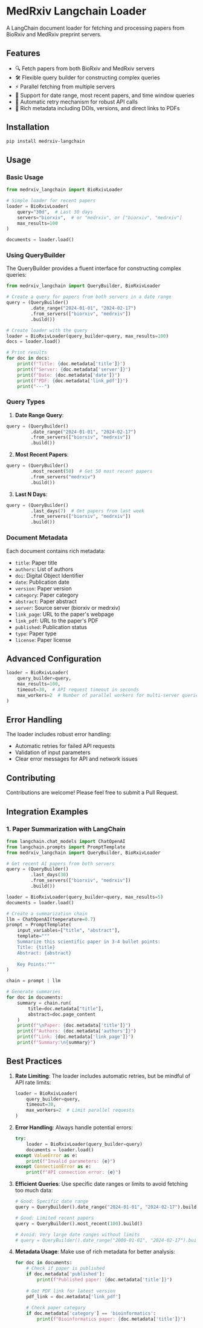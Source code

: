 # MedRxiv Langchain Loader

A LangChain document loader for fetching and processing papers from BioRxiv and MedRxiv preprint servers.

## Features

- 🔍 Fetch papers from both BioRxiv and MedRxiv servers
- 🛠 Flexible query builder for constructing complex queries
- ⚡️ Parallel fetching from multiple servers
- 📅 Support for date range, most recent papers, and time window queries
- 🔄 Automatic retry mechanism for robust API calls
- 📄 Rich metadata including DOIs, versions, and direct links to PDFs

## Installation

```bash
pip install medrxiv-langchain
```

## Usage

### Basic Usage

```python
from medrxiv_langchain import BioRxivLoader

# Simple loader for recent papers
loader = BioRxivLoader(
    query="30d",  # Last 30 days
    servers="biorxiv",  # or "medrxiv", or ["biorxiv", "medrxiv"]
    max_results=100
)

documents = loader.load()
```

### Using QueryBuilder

The QueryBuilder provides a fluent interface for constructing complex queries:

```python
from medrxiv_langchain import QueryBuilder, BioRxivLoader

# Create a query for papers from both servers in a date range
query = (QueryBuilder()
         .date_range("2024-01-01", "2024-02-17")
         .from_servers(["biorxiv", "medrxiv"])
         .build())

# Create loader with the query
loader = BioRxivLoader(query_builder=query, max_results=100)
docs = loader.load()

# Print results
for doc in docs:
    print(f"Title: {doc.metadata['title']}")
    print(f"Server: {doc.metadata['server']}")
    print(f"Date: {doc.metadata['date']}")
    print(f"PDF: {doc.metadata['link_pdf']}")
    print("---")
```

### Query Types

1. **Date Range Query**:
```python
query = (QueryBuilder()
         .date_range("2024-01-01", "2024-02-17")
         .from_servers(["biorxiv", "medrxiv"])
         .build())
```

2. **Most Recent Papers**:
```python
query = (QueryBuilder()
         .most_recent(50)  # Get 50 most recent papers
         .from_servers("medrxiv")
         .build())
```

3. **Last N Days**:
```python
query = (QueryBuilder()
         .last_days(7)  # Get papers from last week
         .from_servers(["biorxiv", "medrxiv"])
         .build())
```

### Document Metadata

Each document contains rich metadata:

- `title`: Paper title
- `authors`: List of authors
- `doi`: Digital Object Identifier
- `date`: Publication date
- `version`: Paper version
- `category`: Paper category
- `abstract`: Paper abstract
- `server`: Source server (biorxiv or medrxiv)
- `link_page`: URL to the paper's webpage
- `link_pdf`: URL to the paper's PDF
- `published`: Publication status
- `type`: Paper type
- `license`: Paper license

## Advanced Configuration

```python
loader = BioRxivLoader(
    query_builder=query,
    max_results=100,
    timeout=30,  # API request timeout in seconds
    max_workers=2  # Number of parallel workers for multi-server queries
)
```

## Error Handling

The loader includes robust error handling:
- Automatic retries for failed API requests
- Validation of input parameters
- Clear error messages for API and network issues

## Contributing

Contributions are welcome! Please feel free to submit a Pull Request.

## Integration Examples

### 1. Paper Summarization with LangChain

```python
from langchain.chat_models import ChatOpenAI
from langchain.prompts import PromptTemplate
from medrxiv_langchain import QueryBuilder, BioRxivLoader

# Get recent AI papers from both servers
query = (QueryBuilder()
         .last_days(30)
         .from_servers(["biorxiv", "medrxiv"])
         .build())

loader = BioRxivLoader(query_builder=query, max_results=5)
documents = loader.load()

# Create a summarization chain
llm = ChatOpenAI(temperature=0.7)
prompt = PromptTemplate(
    input_variables=["title", "abstract"],
    template="""
    Summarize this scientific paper in 3-4 bullet points:
    Title: {title}
    Abstract: {abstract}
    
    Key Points:"""
)

chain = prompt | llm

# Generate summaries
for doc in documents:
    summary = chain.run(
        title=doc.metadata["title"],
        abstract=doc.page_content
    )
    print(f"\nPaper: {doc.metadata['title']}")
    print(f"Authors: {doc.metadata['authors']}")
    print(f"Link: {doc.metadata['link_page']}")
    print(f"Summary:\n{summary}")
```

## Best Practices

1. **Rate Limiting**: The loader includes automatic retries, but be mindful of API rate limits:
   ```python
   loader = BioRxivLoader(
       query_builder=query,
       timeout=30,
       max_workers=2  # Limit parallel requests
   )
   ```

2. **Error Handling**: Always handle potential errors:
   ```python
   try:
       loader = BioRxivLoader(query_builder=query)
       documents = loader.load()
   except ValueError as e:
       print(f"Invalid parameters: {e}")
   except ConnectionError as e:
       print(f"API connection error: {e}")
   ```

3. **Efficient Queries**: Use specific date ranges or limits to avoid fetching too much data:
   ```python
   # Good: Specific date range
   query = QueryBuilder().date_range("2024-01-01", "2024-02-17").build()
   
   # Good: Limited recent papers
   query = QueryBuilder().most_recent(100).build()
   
   # Avoid: Very large date ranges without limits
   # query = QueryBuilder().date_range("2000-01-01", "2024-02-17").build()
   ```

4. **Metadata Usage**: Make use of rich metadata for better analysis:
   ```python
   for doc in documents:
       # Check if paper is published
       if doc.metadata['published']:
           print(f"Published paper: {doc.metadata['title']}")
           
       # Get PDF link for latest version
       pdf_link = doc.metadata['link_pdf']
       
       # Check paper category
       if doc.metadata['category'] == 'bioinformatics':
           print(f"Bioinformatics paper: {doc.metadata['title']}")
   ```
